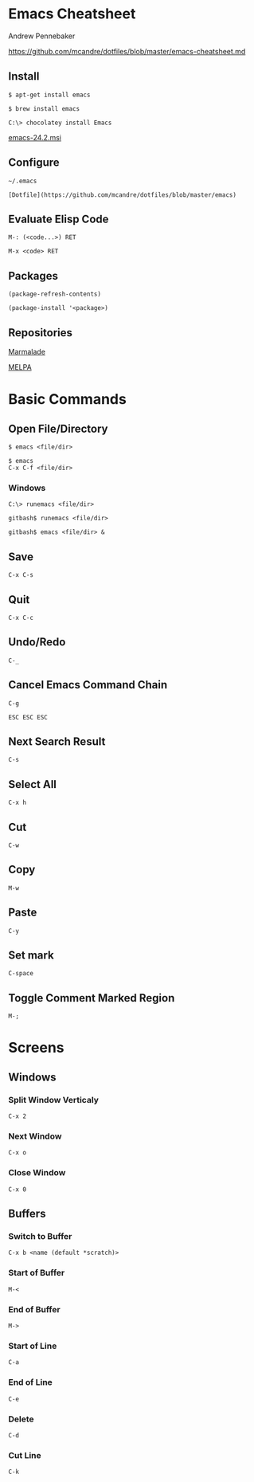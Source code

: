 # Emacs Cheatsheet

Andrew Pennebaker

https://github.com/mcandre/dotfiles/blob/master/emacs-cheatsheet.md

## Install

	$ apt-get install emacs

	$ brew install emacs

	C:\> chocolatey install Emacs

[emacs-24.2.msi](http://www.yellosoft.us/helpers#emacs)

## Configure

	~/.emacs

	[Dotfile](https://github.com/mcandre/dotfiles/blob/master/emacs)

## Evaluate Elisp Code

	M-: (<code...>) RET

	M-x <code> RET

## Packages

	(package-refresh-contents)

	(package-install '<package>)

## Repositories

[Marmalade](http://marmalade-repo.org/)

[MELPA](http://melpa.milkbox.net/)

# Basic Commands

## Open File/Directory

	$ emacs <file/dir>

	$ emacs
	C-x C-f <file/dir>

### Windows

	C:\> runemacs <file/dir>

	gitbash$ runemacs <file/dir>

	gitbash$ emacs <file/dir> &

## Save

	C-x C-s

## Quit

	C-x C-c

## Undo/Redo

	C-_

## Cancel Emacs Command Chain

	C-g

	ESC ESC ESC

## Next Search Result

	C-s

## Select All

	C-x h

## Cut

	C-w

## Copy

	M-w

## Paste

	C-y

## Set mark

	C-space

## Toggle Comment Marked Region

	M-;

# Screens

## Windows

### Split Window Verticaly

	C-x 2

### Next Window

	C-x o

### Close Window

	C-x 0

## Buffers

### Switch to Buffer

	C-x b <name (default *scratch)>

### Start of Buffer

	M-<

### End of Buffer

	M->

### Start of Line

	C-a

### End of Line

	C-e

### Delete

	C-d

### Cut Line

	C-k
